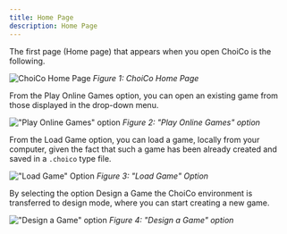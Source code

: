 ```yaml
---
title: Home Page
description: Home Page
---
```


The first page (Home page) that appears when you open ChoiCo is the following.

![ChoiCo Home Page](@images/choico/choico_2_1.png)
_Figure 1: ChoiCo Home Page_

From the <span class="kbd">Play Online Games</span> option, you can open an existing game from those
displayed in the drop-down menu.

!["Play Online Games" option](@images/choico/choico_2_2.png)
_Figure 2: "Play Online Games" option_

From the <span class="kbd">Load Game</span> option, you can load a game, locally from your
computer, given the fact that such a game has been already created and saved in
a <code class="rounded">.choico</code> type file.

!["Load Game" Option](@images/choico/choico_2_3.png)
_Figure 3: "Load Game" Option_

By selecting the option <span class="kbd">Design a Game</span> the ChoiCo environment is
transferred to design mode, where you can start creating a new game.

!["Design a Game" option](@images/choico/choico_2_4.png)
_Figure 4: "Design a Game" option_
